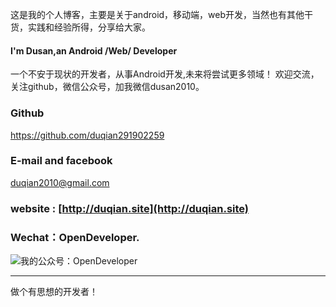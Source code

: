 这是我的个人博客，主要是关于android，移动端，web开发，当然也有其他干货，实践和经验所得，分享给大家。

#### I'm Dusan,an Android /Web/ Developer
一个不安于现状的开发者，从事Android开发,未来将尝试更多领域！
欢迎交流，关注github，微信公众号，加我微信dusan2010。

### Github
https://github.com/duqian291902259

### E-mail and facebook
 duqian2010@gmail.com
### website : [http://duqian.site](http://duqian.site)

### Wechat：OpenDeveloper.

![我的公众号：OpenDeveloper](http://img.blog.csdn.net/20160708144434618)

---
做个有思想的开发者！
